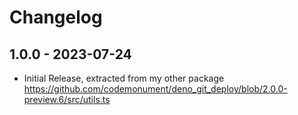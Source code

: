 # Changelog

## 1.0.0 - 2023-07-24

- Initial Release, extracted from my other package https://github.com/codemonument/deno_git_deploy/blob/2.0.0-preview.6/src/utils.ts

